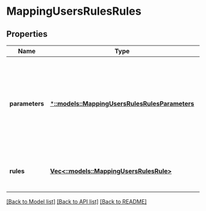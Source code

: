 # MappingUsersRulesRules

## Properties
Name | Type | Description | Notes
------------ | ------------- | ------------- | -------------
**parameters** | [***::models::MappingUsersRulesRulesParameters**](MappingUsersRulesRulesParameters.md) | Specifies the default UNIX user information that can be applied if the final credentials do not have valid UID and GID information. | [optional] [default to null]
**rules** | [**Vec<::models::MappingUsersRulesRule>**](MappingUsersRulesRule.md) | Specifies the list of user mapping rules. | [optional] [default to null]

[[Back to Model list]](../README.md#documentation-for-models) [[Back to API list]](../README.md#documentation-for-api-endpoints) [[Back to README]](../README.md)


